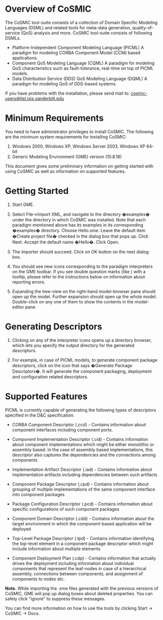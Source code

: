 Overview of CoSMIC
============================
The CoSMIC tool-suite consists of a collection of Domain Specific
Modeling Languages (DSML) and related tools for meta-data generation,
quality-of-service (QoS) analysis and more. CoSMIC tool-suite consists
of following DSMLs.

*   Platform-Independent Component Modeling Language (PICML)
    A paradigm for modeling CORBA Component Model (CCM) based applications.
*   Component QoS Modeling Language (CQML)
    A paradigm for modeling QoS characteristics such as fault-tolerance,
    real-time on top of PICML models.
*   Data Distribution Service (DDS) QoS Modeling Language (DQML)
    A paradigm for modeling QoS of DDS-based systems.

If you have problems with the installation, please send mail to:
cosmic-users@list.isis.vanderbilt.edu

Minimum Requirements
============================
You need to have administrator privileges to install CoSMIC. The following
are the minimum system requirements for installing CoSMIC:
1.  Windows 2000, Windows XP, Windows Server 2003, Windows XP 64-bit
2.  Generic Modeling Environment (GME) version (10.8.18)

This document gives some preliminary information on getting started with
using CoSMIC as well as information on supported features.

Getting Started
============================
1.  Start GME.

2.  Select File->Import XML, and navigate to the directory �examples� under
    the directory in which CoSMIC was installed. Note that each paradigm
    mentioned above has its examples in its corresponding �examples�
    directory. Choose Hello.xme. Leave the default item �Create
    project file� checked in the dialog box that pops up. Click Next. Accept
    the default name �Hello�. Click Open.

3.  The importer should succeed. Click on OK button on the next dialog box.

4.  You should see new icons corresponding to the paradigm interpreters on
    the GME toolbar. If you see double question marks (like ) with a tooltip,
    please refer to the instructions below on information about reporting
    errors.

5.  Expanding the tree-view on the right-hand model-browser pane should open
    up the model. Further expansion should open up the whole model.
    Double-click on any one of them to show the contents in the model-editor
    pane.

Generating Descriptors
============================
1.  Clicking on any of the interpreter icons opens up a directory browser,
    which lets you specify the output directory for the generated descriptors.

2.  For example, in case of PICML models, to generate component package
    descriptors, click on the icon that says �Generate Package Descriptors�.
    It will generate the component packaging, deployment and configuration
    related descriptors.

Supported Features
============================
PICML is currently capable of generating the following types of descriptors
specified in the D&C specification:

* CORBA Component Descriptor (.ccd) - Contains information about component 
  interfaces including component ports.

* Component Implementation Descriptor (.cid) - Contains information
  about component implementations which might be either monolithic or
  assembly based. In the case of assembly based implementations, this
  descriptor also captures the dependencies and the connections among
  components

* Implementation Artifact Descriptor (.iad) - Contains information
  about implementation artifacts including dependencies between such
  artifacts

* Component Package Descriptor (.cpd) - Contains information about
  grouping of multiple implementations of the same component interface
  into component packages

* Package Configuration Descriptor (.pcd) - Contains information about
  specific configurations of such component packages

* Component Domain Descriptor (.cdd) - Contains information about the
  target environment in which the component-based application will be
  deployed

* Top-Level Package Descriptor (.tpd) - Contains information identifying
  the top-level element in a component package descriptor which might
  include information about multiple elements

* Component Deployment Plan (.cdp) - Contains information that actually
  drives the deployment including information about individual
  components that represent the leaf-nodes in case of a hierarchical
  assembly, connections between components, and assignment of
  components to nodes etc.

**Note.** While importing the .xme files generated with the previous versions 
of CoSMIC, GME will pop up dialog boxes about deleted properties. You can 
safely click "ignore" to suppress these messages.

You can find more information on how to use the tools by clicking
Start -> CoSMIC -> Docs.

